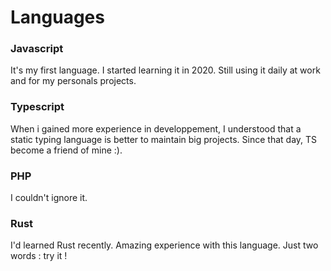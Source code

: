 # Languages
### Javascript
It's my first language. I started learning it in 2020. Still using it daily at work and for my personals projects.

### Typescript
When i gained more experience in developpement, I understood that a static typing language is better to maintain big projects. Since that day, TS become a friend of mine :).

### PHP
I couldn't ignore it.

### Rust
I'd learned Rust recently. Amazing experience with this language. Just two words : try it !
